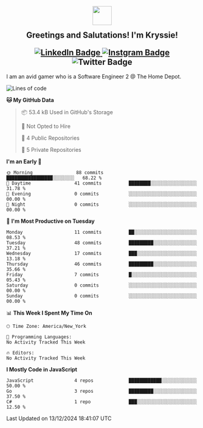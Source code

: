 <p align="center">
<img src="https://github.com/xkryssie/xkryssie/assets/16921259/5dd545a7-5d19-4a07-9791-e5bcda6fed06" width=50>
<h2 align="center" style="margin-top: 0px"> Greetings and Salutations! I'm Kryssie!
</p>
<div id="badges">
  <a href="https://www.linkedin.com/in/krystle-gascon-874166103/">
    <img src="https://img.shields.io/badge/LinkedIn-blue?style=for-the-badge&logo=linkedin&logoColor=white" alt="LinkedIn Badge"/>
  </a>
  <a href="https://www.instagram.com/xkryssie/">
    <img src="https://img.shields.io/badge/xkryssie-red?style=for-the-badge&logo=instagram&logoColor=white" alt="Instgram Badge"/>
  </a>
    <img src="https://img.shields.io/badge/xkryssie-5865F2?style=for-the-badge&logo=discord&logoColor=white" alt="Twitter Badge"/>
</div>
</h2>
I am an avid gamer who is a Software Engineer 2 @ The Home Depot. 


</p>

<!--START_SECTION:waka-->
![Lines of code](https://img.shields.io/badge/From%20Hello%20World%20I%27ve%20Written-340.8%20thousand%20lines%20of%20code-blue)

**🐱 My GitHub Data** 

> 📦 53.4 kB Used in GitHub's Storage 
 > 
> 🚫 Not Opted to Hire
 > 
> 📜 4 Public Repositories 
 > 
> 🔑 5 Private Repositories 
 > 
**I'm an Early 🐤** 

```text
🌞 Morning                88 commits          █████████████████░░░░░░░░   68.22 % 
🌆 Daytime                41 commits          ████████░░░░░░░░░░░░░░░░░   31.78 % 
🌃 Evening                0 commits           ░░░░░░░░░░░░░░░░░░░░░░░░░   00.00 % 
🌙 Night                  0 commits           ░░░░░░░░░░░░░░░░░░░░░░░░░   00.00 % 
```
📅 **I'm Most Productive on Tuesday** 

```text
Monday                   11 commits          ██░░░░░░░░░░░░░░░░░░░░░░░   08.53 % 
Tuesday                  48 commits          █████████░░░░░░░░░░░░░░░░   37.21 % 
Wednesday                17 commits          ███░░░░░░░░░░░░░░░░░░░░░░   13.18 % 
Thursday                 46 commits          █████████░░░░░░░░░░░░░░░░   35.66 % 
Friday                   7 commits           █░░░░░░░░░░░░░░░░░░░░░░░░   05.43 % 
Saturday                 0 commits           ░░░░░░░░░░░░░░░░░░░░░░░░░   00.00 % 
Sunday                   0 commits           ░░░░░░░░░░░░░░░░░░░░░░░░░   00.00 % 
```


📊 **This Week I Spent My Time On** 

```text
🕑︎ Time Zone: America/New_York

💬 Programming Languages: 
No Activity Tracked This Week

🔥 Editors: 
No Activity Tracked This Week
```

**I Mostly Code in JavaScript** 

```text
JavaScript               4 repos             ████████████░░░░░░░░░░░░░   50.00 % 
Go                       3 repos             █████████░░░░░░░░░░░░░░░░   37.50 % 
C#                       1 repo              ███░░░░░░░░░░░░░░░░░░░░░░   12.50 % 
```




 Last Updated on 13/12/2024 18:41:07 UTC
<!--END_SECTION:waka-->
